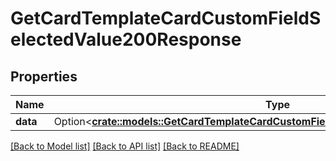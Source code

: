 # GetCardTemplateCardCustomFieldSelectedValue200Response

## Properties

Name | Type | Description | Notes
------------ | ------------- | ------------- | -------------
**data** | Option<[**crate::models::GetCardTemplateCardCustomFieldSelectedValue200ResponseData**](getCardTemplateCardCustomFieldSelectedValue_200_response_data.md)> |  | [optional]

[[Back to Model list]](../README.md#documentation-for-models) [[Back to API list]](../README.md#documentation-for-api-endpoints) [[Back to README]](../README.md)


